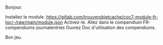 Bonjour.

Installez le module. https://gitlab.com/trouverobjetcache/coc7-module-fr-toc/-/raw/main/module.json
Activez-le.
Allez dans le compendium FR-compendiums-journalentries
Ouvrez Doc d'utilisation des compendiums.

Bon jeu.
